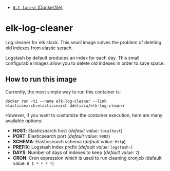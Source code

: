 * [`0.1`, `latest` (Dockerfile)](https://bitbucket.org/ddelizia/elk-log-cleaner/raw/master/Dockerfile)

# elk-log-cleaner

Log cleaner for elk stack. This small image solves the problem of deleting old indexes from elastic serach.

Logstash by default produces an index for each day. This small configurable images allow you to delete old indexes in order to save space.

## How to run this image

Currently, the most simple way to run this container is:
```
docker run -ti --name elk-log-cleaner --link elasticsearch:elasticsearch ddelizia/elk-log-cleaner
```

However, if you want to customize the container execution, here are many available options:

 * **HOST**: Elasticsearch host (*default value:* `localhost`)
 * **PORT**: Elasticsearch port (*default value:* `9002`)
 * **SCHEMA**: Elasticsearch schema (*default value:* `http`)
 * **PREFIX**: Logstash index prefix (*default value:* `logstash-`)
 * **DAYS**: Number of days of indexes to keep (*default value:* `7`)
 * **CRON**: Cron expression which is used to run cleaning cronjob (default value: `0 1 * * * *`)
